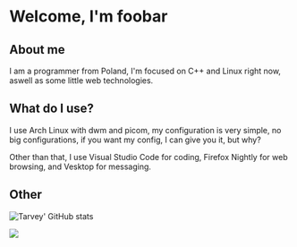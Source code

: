 # Welcome, I'm foobar
## About me
I am a programmer from Poland, I'm focused on C++ and Linux right now, aswell as some little web technologies.
## What do I use?
I use Arch Linux with dwm and picom, my configuration is very simple, no big configurations, if you want my config, I can give you it, but why?

Other than that, I use Visual Studio Code for coding, Firefox Nightly for web browsing, and Vesktop for messaging.
## Other
![Tarvey' GitHub stats](https://github-readme-stats.vercel.app/api?username=Tarvey&show_icons=true&theme=dark&hide=contribs)

![](https://komarev.com/ghpvc/?username=Tarvey&color=orange)
